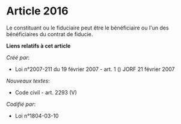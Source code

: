 # Article 2016

Le constituant ou le fiduciaire peut être le bénéficiaire ou l'un des bénéficiaires du contrat de fiducie.

**Liens relatifs à cet article**

_Créé par_:

  - Loi n°2007-211 du 19 février 2007 - art. 1 () JORF 21 février 2007

_Nouveaux textes_:

  - Code civil - art. 2293 (V)

_Codifié par_:

  - Loi n°1804-03-10
